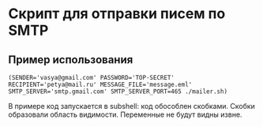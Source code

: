 # Скрипт для отправки писем по SMTP

## Пример использования

`(SENDER='vasya@gmail.com' PASSWORD='TOP-SECRET' RECIPIENT='petya@mail.ru' MESSAGE_FILE='message.eml' SMTP_SERVER='smtp.gmail.com' SMTP_SERVER_PORT=465 ./mailer.sh)`

В примере код запускается в subshell: код обособлен скобками.
Скобки образовали область видимости. Переменные не будут видны извне.